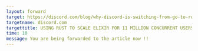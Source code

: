 ```yaml
---
layout: forward
target: https://discord.com/blog/why-discord-is-switching-from-go-to-rust
targetname: discord.com
targettitle: USING RUST TO SCALE ELIXIR FOR 11 MILLION CONCURRENT USERS
time: 10
message: You are being forwarded to the article now !!
---
```

